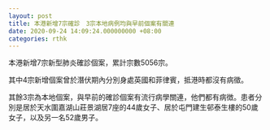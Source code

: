 ```yaml
---
layout: post
title: 本港新增7宗確診　3宗本地病例均與早前個案有關連
date: 2020-09-24 14:09:24.000000000 +08:00
categories: rthk
---
```


本港新增7宗新型肺炎確診個案，累計宗數5056宗。

其中4宗新增個案曾於潛伏期內分別身處英國和菲律賓，抵港時都沒有病徵。

其餘3宗為本地個案，與早前的確診個案有流行病學關連，他們都有病徴。患者分別是居於天水圍嘉湖山莊景湖居7座的44歲女子、居於屯門建生邨泰生樓的50歲女子，以及另一名52歲男子。
